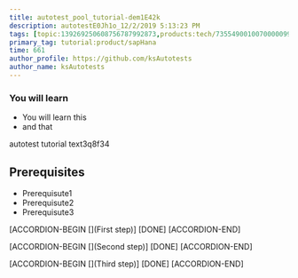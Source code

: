 ```yaml
---
title: autotest_pool_tutorial-dem1E42k
description: autotestE0Jh1o_12/2/2019 5:13:23 PM
tags: [topic:139269250608756787992873,products:tech/73554900100700000996,tutorial:experience/advanced]
primary_tag: tutorial:product/sapHana
time: 661
author_profile: https://github.com/ksAutotests
author_name: ksAutotests
---
```

### You will learn
- You will learn this
- and that

autotest tutorial text3q8f34

## Prerequisites
- Prerequisute1
- Prerequisute2
- Prerequisute3

[ACCORDION-BEGIN [](First step)]
[DONE]
[ACCORDION-END]

[ACCORDION-BEGIN [](Second step)]
[DONE]
[ACCORDION-END]

[ACCORDION-BEGIN [](Third step)]
[DONE]
[ACCORDION-END]

